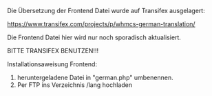 Die Übersetzung der Frontend Datei wurde auf Transifex ausgelagert:

https://www.transifex.com/projects/p/whmcs-german-translation/

Die Frontend Datei hier wird nur noch sporadisch aktualisiert. 

BITTE TRANSIFEX BENUTZEN!!! 


Installationsaweisung Frontend:

1. heruntergeladene Datei in "german.php" umbenennen.
2. Per FTP ins Verzeichnis /lang hochladen